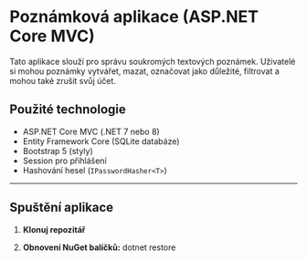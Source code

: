 # Poznámková aplikace (ASP.NET Core MVC)

Tato aplikace slouží pro správu soukromých textových poznámek. Uživatelé si mohou poznámky vytvářet, mazat, označovat jako důležité, filtrovat a mohou také zrušit svůj účet.

## Použité technologie

- ASP.NET Core MVC (.NET 7 nebo 8)
- Entity Framework Core (SQLite databáze)
- Bootstrap 5 (styly)
- Session pro přihlášení
- Hashování hesel (`IPasswordHasher<T>`)

---

## Spuštění aplikace

1. **Klonuj repozitář**

2. **Obnovení NuGet balíčků:**
	dotnet restore
